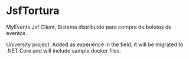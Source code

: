 # JsfTortura
MyEvents Jsf Client, Sistema distribuido para compra de boletos de eventos.

University project.
Added as experience in the field, it will be migrated to .NET Core and will include sample docker files.
